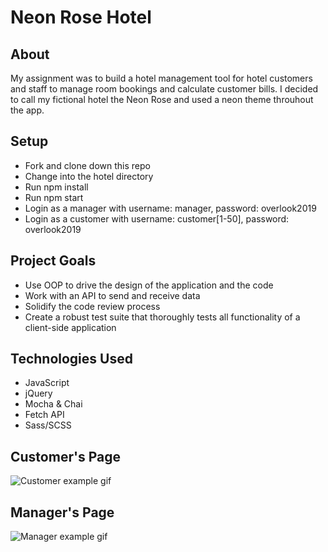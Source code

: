 # Neon Rose Hotel

## About
My assignment was to build a hotel management tool for hotel customers and staff to manage room bookings and calculate customer bills. I decided to call my fictional hotel the Neon Rose and used a neon theme throuhout the app.

## Setup
- Fork and clone down this repo
- Change into the hotel directory
- Run npm install
- Run npm start
- Login as a manager with username: manager, password: overlook2019
- Login as a customer with username: customer[1-50], password: overlook2019

## Project Goals
- Use OOP to drive the design of the application and the code
- Work with an API to send and receive data
- Solidify the code review process
- Create a robust test suite that thoroughly tests all functionality of a client-side application

## Technologies Used
- JavaScript
- jQuery
- Mocha & Chai
- Fetch API 
- Sass/SCSS

## Customer's Page
![Customer example gif](https://media.giphy.com/media/Tg6VFUoyGyd56fHB4s/giphy.gif)

## Manager's Page
![Manager example gif](https://media.giphy.com/media/hWclNmfB90KivCuUec/giphy.gif)


